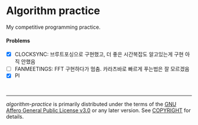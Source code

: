Algorithm practice
========

My competitive programming practice.

#### Problems
- [x] CLOCKSYNC: 브루트포싱으로 구현했고, 더 좋은 시간복잡도 알고있는게 구현 아직 안했음
- [ ] FANMEETINGS: FFT 구현하다가 멈춤. 카라츠바로 빠르게 푸는법은 잘 모르겠음
- [x] PI

<br>

--------

*algorithm-practice* is primarily distributed under the terms of the [GNU Affero
General Public License v3.0] or any later version. See [COPYRIGHT] for details.

[GNU Affero General Public License v3.0]: LICENSE
[COPYRIGHT]: COPYRIGHT
